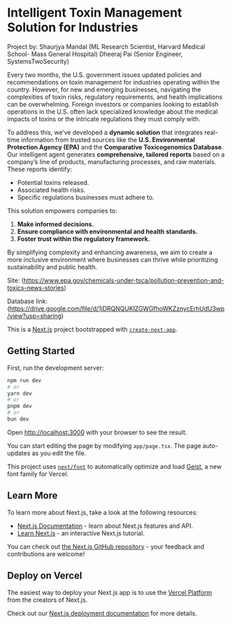 
# Intelligent Toxin Management Solution for Industries

Project by: 
Shaurjya Mandal (ML Research Scientist, Harvard Medical School- Mass General Hospital)
Dheeraj Pai (Senior Engineer, SystemsTwoSecurity)

Every two months, the U.S. government issues updated policies and recommendations on toxin management for industries operating within the country. However, for new and emerging businesses, navigating the complexities of toxin risks, regulatory requirements, and health implications can be overwhelming. Foreign investors or companies looking to establish operations in the U.S. often lack specialized knowledge about the medical impacts of toxins or the intricate regulations they must comply with.

To address this, we’ve developed a **dynamic solution** that integrates real-time information from trusted sources like the **U.S. Environmental Protection Agency (EPA)** and the **Comparative Toxicogenomics Database**. Our intelligent agent generates **comprehensive, tailored reports** based on a company’s line of products, manufacturing processes, and raw materials. These reports identify:

- Potential toxins released.
- Associated health risks.
- Specific regulations businesses must adhere to.

This solution empowers companies to:

1. **Make informed decisions.**
2. **Ensure compliance with environmental and health standards.**
3. **Foster trust within the regulatory framework.**

By simplifying complexity and enhancing awareness, we aim to create a more inclusive environment where businesses can thrive while prioritizing sustainability and public health.

Site: (https://www.epa.gov/chemicals-under-tsca/pollution-prevention-and-toxics-news-stories)

Database link: (https://drive.google.com/file/d/1jDRQNQUKIZGWGfhoWKZznycErhUdU3wp/view?usp=sharing)



This is a [Next.js](https://nextjs.org) project bootstrapped with [`create-next-app`](https://nextjs.org/docs/app/api-reference/cli/create-next-app).

## Getting Started

First, run the development server:

```bash
npm run dev
# or
yarn dev
# or
pnpm dev
# or
bun dev
```

Open [http://localhost:3000](http://localhost:3000) with your browser to see the result.

You can start editing the page by modifying `app/page.tsx`. The page auto-updates as you edit the file.

This project uses [`next/font`](https://nextjs.org/docs/app/building-your-application/optimizing/fonts) to automatically optimize and load [Geist](https://vercel.com/font), a new font family for Vercel.

## Learn More

To learn more about Next.js, take a look at the following resources:

- [Next.js Documentation](https://nextjs.org/docs) - learn about Next.js features and API.
- [Learn Next.js](https://nextjs.org/learn) - an interactive Next.js tutorial.

You can check out [the Next.js GitHub repository](https://github.com/vercel/next.js) - your feedback and contributions are welcome!

## Deploy on Vercel

The easiest way to deploy your Next.js app is to use the [Vercel Platform](https://vercel.com/new?utm_medium=default-template&filter=next.js&utm_source=create-next-app&utm_campaign=create-next-app-readme) from the creators of Next.js.

Check out our [Next.js deployment documentation](https://nextjs.org/docs/app/building-your-application/deploying) for more details.

